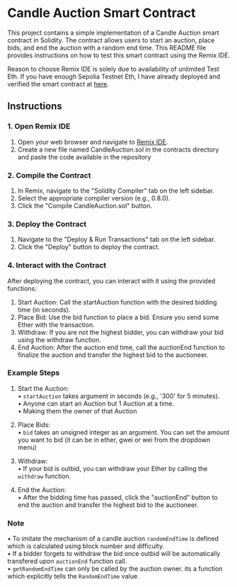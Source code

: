 # Candle Auction Smart Contract

This project contains a simple implementation of a Candle Auction smart contract in Solidity. The contract allows users to start an auction, place bids, and end the auction with a random end time. This README file provides instructions on how to test this smart contract using the Remix IDE.

Reason to choose Remix IDE is solely due to availability of unlimited Test Eth.
If you have enough Sepolia Testnet Eth, I have already deployed and verified the smart contract at [here](https://sepolia.etherscan.io/address/0x182422ef05F497140A128D3958633bd7fe9382D8).

## Instructions
 ### 1. Open Remix IDE
 1. Open your web browser and navigate to [Remix IDE](https://remix.ethereum.org).
 2. Create a new file named CandleAuction.sol in the contracts directory and paste the code available in the repository

 ### 2. Compile the Contract
 1. In Remix, navigate to the "Solidity Compiler" tab on the left sidebar.
 2. Select the appropriate compiler version (e.g., 0.8.0).
 3. Click the "Compile CandleAuction.sol" button.

 ### 3. Deploy the Contract
 1. Navigate to the "Deploy & Run Transactions" tab on the left sidebar.
 2. Click the "Deploy" button to deploy the contract.

 ### 4. Interact with the Contract
  After deploying the contract, you can interact with it using the provided functions:
 1. Start Auction: Call the startAuction function with the desired bidding time (in seconds).
 2. Place Bid: Use the bid function to place a bid. Ensure you send some Ether with the transaction.
 3. Withdraw: If you are not the highest bidder, you can withdraw your bid using the withdraw function.
 4. End Auction: After the auction end time, call the auctionEnd function to finalize the auction and transfer the highest bid to the auctioneer.

 ### Example Steps
 1. Start the Auction:  
  • `startAuction` takes argument in seconds (e.g., '300' for 5 minutes).  
  • Anyone can start an Auction but 1 Auction at a time.  
  • Making them the owner of that Auction
  
 2. Place Bids:  
  • `bid` takes an unsigned integer as an argument. You can set the amount you want to bid (it can be in ether, gwei or wei from the dropdown menu)
  
 3. Withdraw:  
  • If your bid is outbid, you can withdraw your Ether by calling the `withdraw` function.
  
 4. End the Auction:  
  • After the bidding time has passed, click the "auctionEnd" button to end the auction and transfer the highest bid to the auctioneer.

 ### Note
  • To imitate the mechanism of a candle auction `randomEndTime` is defined which is calculated using block number and difficulty.  
  • If a bidder forgets to withdraw the bid once outbid will be automatically transfered upon `auctionEnd` function call.  
  • `getRandomEndTime` can only be called by the auction owner. its a function which explicitly tells the `RandomEndTime` value.